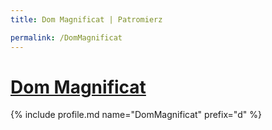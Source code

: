 ```yaml
---
title: Dom Magnificat | Patromierz

permalink: /DomMagnificat
---
```


# [Dom Magnificat](https://patronite.pl/DomMagnificat)

{% include profile.md name="DomMagnificat" prefix="d" %}
